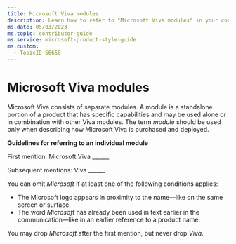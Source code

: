 ```yaml
---
title: Microsoft Viva modules
description: Learn how to refer to "Microsoft Viva modules" in your content.
ms.date: 05/03/2023
ms.topic: contributor-guide
ms.service: microsoft-product-style-guide
ms.custom:
  - TopicID 56658
---
```



# Microsoft Viva modules

Microsoft Viva consists of separate modules. A module is a standalone portion of a product that has specific capabilities and may be used alone or in combination with other Viva modules. The term *module* should be used only when describing how Microsoft Viva is purchased and deployed.

**Guidelines for referring to an individual module**

First mention: Microsoft Viva ______

Subsequent mentions: Viva ______

You can omit *Microsoft* if at least one of the following conditions applies:  

- The Microsoft logo appears in proximity to the name—like on the same screen or surface.  
- The word *Microsoft* has already been used in text earlier in the communication—like in an earlier reference to a product name.  

You may drop *Microsoft* after the first mention, but never drop *Viva*.

